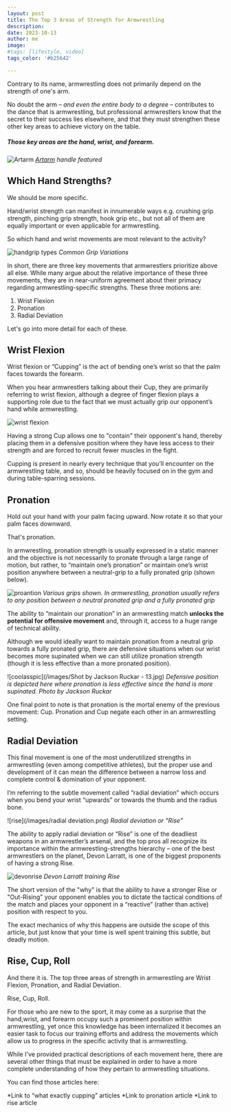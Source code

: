 ```yaml
---
layout: post
title: The Top 3 Areas of Strength for Armwrestling
description: 
date: 2023-10-13
author: me
image: 
#tags: [lifestyle, video]
tags_color: '#b25642'

---
```


Contrary to its name, armwrestling does not primarily depend on the strength of one's arm.



No doubt the arm – *and even the entire body to a degree* – contributes to the dance that is armwrestling, but professional armwrestlers know that the secret to their success lies elsewhere, and that they must strengthen these other key areas to achieve victory on the table.



##### Those key areas are the hand, wrist, and forearm.


![Artarm](/images/artarmhandle.jpg)
*[Artarm](https://www.amazon.com/ARTARM-Armwrestling-Grip-Handle-Wrestling/dp/B08NV6677L?th=1) handle featured*

## Which Hand Strengths?

We should be more specific.

Hand/wrist strength can manifest in innumerable ways e.g. crushing grip strength, pinching grip strength, hook grip etc., but not all of them are equally important or even applicable for armwrestling. 

So which hand and wrist movements are most relevant to the activity?

![handgrip types](/images/handgriptypes_940x788.png)
*Common Grip Variations*

In short, there are three key movements that armwrestlers prioritize above all else. While many argue about the relative importance of these three movements, they are in near-uniform agreement about their primacy regarding armwrestling-specific strengths. These three motions are:

1. Wrist Flexion
2. Pronation
3. Radial Deviation

Let's go into more detail for each of these.


## Wrist Flexion

Wrist flexion or “Cupping” is the act of bending one’s wrist so that the palm faces towards the forearm.

When you hear armwrestlers talking about their Cup, they are primarily referring to wrist flexion, although a degree of finger flexion plays a supporting role due to the fact that we must actually grip our opponent’s hand while armwrestling. 

![wrist flexion](/images/wristflexion.png)

Having a strong Cup allows one to "contain" their opponent's hand, thereby placing them in a defensive position where they have less access to their strength and are forced to recruit fewer muscles in the fight. 

Cupping is present in nearly every technique that you’ll encounter on the armwrestling table, and so, should be heavily focused on in the gym and during table-sparring sessions.

## Pronation

Hold out your hand with your palm facing upward. Now rotate it so that your palm faces downward. 

That's pronation.

In armwrestling, pronation strength is usually expressed in a static manner and the objective is not necessarily to pronate through a large range of motion, but rather, to “maintain one’s pronation” or maintain one’s wrist position anywhere between a neutral-grip to a fully pronated grip (shown below).

![proantion](/images/fistgrips_940x788.png)
*Various grips shown. In armwrestling, pronation usually refers to any position between a neutral pronated grip and a fully pronated grip*


The ability to “maintain our pronation” in an armwrestling match **unlocks the potential for offensive movement** and, through it, access to a huge range of technical ability.

Although we would ideally want to maintain pronation from a neutral grip towards a fully pronated grip, there are defensive situations when our wrist becomes more supinated when we can still utilize pronation strength (though it is less effective than a more pronated position).

![coolasspic](/images/Shot by Jackson Ruckar - 13.jpg)
*Defensive position is depicted here where pronation is less effective since the hand is more supinated. Photo by Jackson Ruckar*

One final point to note is that pronation is the mortal enemy of the previous movement: Cup. Pronation and Cup negate each other in an armwrestling setting.

## Radial Deviation

This final movement is one of the most underutilized strengths in armwrestling (even among competitive athletes), but the proper use and development of it can mean the difference between a narrow loss and complete control & domination of your opponent.

I’m referring to the subtle movement called “radial deviation” which occurs when you bend your wrist “upwards” or towards the thumb and the radius bone. 

![rise](/images/radial deviation.png)
*Radial deviation or "Rise"*

The ability to apply radial deviation or “Rise” is one of the deadliest weapons in an armwrestler’s arsenal, and the top pros all recognize its importance within the armwrestling-strengths hierarchy – one of the best armwrestlers on the planet, Devon Larratt, is one of the biggest proponents of having a strong Rise.

![devonrise](/images/devonriselift.PNG)
*Devon Larratt training Rise*


The short version of the "why" is that the ability to have a stronger Rise or "Out-Rising" your opponent enables you to dictate the tactical conditions of the match and places your opponent in a “reactive” (rather than active) position with respect to you.

The exact mechanics of why this happens are outside the scope of this article, but just know that your time is well spent training this subtle, but deadly motion.

## Rise, Cup, Roll

And there it is. The top three areas of strength in armwrestling are Wrist Flexion, Pronation, and Radial Deviation.

Rise, Cup, Roll.

For those who are new to the sport, it may come as a surprise that the hand,wrist, and forearm occupy such a prominent position within armwrestling, yet once this knowledge has been internalized it becomes an easier task to focus our training efforts and address the movements which allow us to progress in the specific activity that is armwrestling.
 
While I've provided practical descriptions of each movement here, there are several other things that must be explained in order to have a more complete understanding of how they pertain to armwrestling situations.

You can find those articles here:

*Link to “what exactly cupping” articles
*Link to pronation article
*Link to rise article
